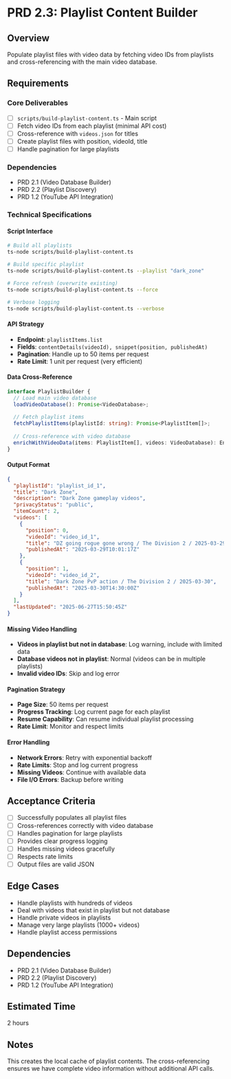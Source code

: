 # PRD 2.3: Playlist Content Builder

## Overview
Populate playlist files with video data by fetching video IDs from playlists and cross-referencing with the main video database.

## Requirements

### Core Deliverables
- [ ] `scripts/build-playlist-content.ts` - Main script
- [ ] Fetch video IDs from each playlist (minimal API cost)
- [ ] Cross-reference with `videos.json` for titles
- [ ] Create playlist files with position, videoId, title
- [ ] Handle pagination for large playlists

### Dependencies
- PRD 2.1 (Video Database Builder)
- PRD 2.2 (Playlist Discovery)
- PRD 1.2 (YouTube API Integration)

### Technical Specifications

#### Script Interface
```bash
# Build all playlists
ts-node scripts/build-playlist-content.ts

# Build specific playlist
ts-node scripts/build-playlist-content.ts --playlist "dark_zone"

# Force refresh (overwrite existing)
ts-node scripts/build-playlist-content.ts --force

# Verbose logging
ts-node scripts/build-playlist-content.ts --verbose
```

#### API Strategy
- **Endpoint**: `playlistItems.list`
- **Fields**: `contentDetails(videoId), snippet(position, publishedAt)`
- **Pagination**: Handle up to 50 items per request
- **Rate Limit**: 1 unit per request (very efficient)

#### Data Cross-Reference
```typescript
interface PlaylistBuilder {
  // Load main video database
  loadVideoDatabase(): Promise<VideoDatabase>;
  
  // Fetch playlist items
  fetchPlaylistItems(playlistId: string): Promise<PlaylistItem[]>;
  
  // Cross-reference with video database
  enrichWithVideoData(items: PlaylistItem[], videos: VideoDatabase): EnrichedPlaylistItem[];
}
```

#### Output Format
```json
{
  "playlistId": "playlist_id_1",
  "title": "Dark Zone",
  "description": "Dark Zone gameplay videos",
  "privacyStatus": "public",
  "itemCount": 2,
  "videos": [
    {
      "position": 0,
      "videoId": "video_id_1",
      "title": "DZ going rogue gone wrong / The Division 2 / 2025-03-29",
      "publishedAt": "2025-03-29T10:01:17Z"
    },
    {
      "position": 1,
      "videoId": "video_id_2",
      "title": "Dark Zone PvP action / The Division 2 / 2025-03-30",
      "publishedAt": "2025-03-30T14:30:00Z"
    }
  ],
  "lastUpdated": "2025-06-27T15:50:45Z"
}
```

#### Missing Video Handling
- **Videos in playlist but not in database**: Log warning, include with limited data
- **Database videos not in playlist**: Normal (videos can be in multiple playlists)
- **Invalid video IDs**: Skip and log error

#### Pagination Strategy
- **Page Size**: 50 items per request
- **Progress Tracking**: Log current page for each playlist
- **Resume Capability**: Can resume individual playlist processing
- **Rate Limit**: Monitor and respect limits

#### Error Handling
- **Network Errors**: Retry with exponential backoff
- **Rate Limits**: Stop and log current progress
- **Missing Videos**: Continue with available data
- **File I/O Errors**: Backup before writing

## Acceptance Criteria
- [ ] Successfully populates all playlist files
- [ ] Cross-references correctly with video database
- [ ] Handles pagination for large playlists
- [ ] Provides clear progress logging
- [ ] Handles missing videos gracefully
- [ ] Respects rate limits
- [ ] Output files are valid JSON

## Edge Cases
- Handle playlists with hundreds of videos
- Deal with videos that exist in playlist but not database
- Handle private videos in playlists
- Manage very large playlists (1000+ videos)
- Handle playlist access permissions

## Dependencies
- PRD 2.1 (Video Database Builder)
- PRD 2.2 (Playlist Discovery)
- PRD 1.2 (YouTube API Integration)

## Estimated Time
2 hours

## Notes
This creates the local cache of playlist contents. The cross-referencing ensures we have complete video information without additional API calls.
